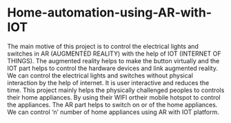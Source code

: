 # Home-automation-using-AR-with-IOT


The main motive of this project is to control the electrical lights and switches in AR (AUGMENTED REALITY) with the help of IOT (INTERNET OF THINGS). The augmented reality helps to make the button virtually and the IOT part helps to control the hardware devices and link augmented reality. We can control the electrical lights and switches without physical interaction by the help of internet. It is user interactive and reduces the time. This project mainly helps the physically challenged peoples to controls their home appliances. By using their WIFI ortheir mobile hotspot to control the appliances. The AR part helps to switch on or of the home appliances. We can control ‘n’ number of home appliances using AR with IOT platform.

